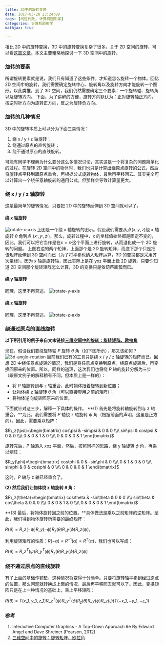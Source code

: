 ```yaml
---
title: 3D中的旋转变换
date: 2017-03-28 23:24:08
tags: [线性代数, 计算机图形学]
categories: 计算机图形学
mathjax: true

---
```

相比 2D 中的旋转变换，3D 中的旋转变换复杂了很多。关于 2D 空间的旋转，可以看[这篇文章](https://jermmy.github.io/2016/07/18/2016-7-18-CV-%E6%97%8B%E8%BD%AC%E5%B9%B3%E7%A7%BB%E7%BC%A9%E6%94%BE/)。本文主要粗略地探讨一下 3D 空间中的旋转。

### 旋转的要素
所谓旋转要素就是说，我们只有知道了这些条件，才知道怎么旋转一个物体。回忆 2D 空间中的旋转，我们需要确定旋转中心、旋转角以及旋转方向才能旋转一个图形。以此类推，到了 3D 空间，我们仍然需要确定三个要素：一个旋转轴、旋转角以及旋转方向。
下面，为了讲解的方便，旋转方向默认为：正对旋转轴正方向，按逆时针方向为旋转正方向，反之为旋转负方向。
<!--more-->

### 旋转的几种情况
3D 中的旋转本质上可以分为下面三类情况：
1. 绕 x / y / z 轴旋转；
2. 绕通过原点的直线旋转；
3. 绕不通过原点的直线旋转。

可能有同学不理解为什么要分这么多情况讨论，其实这是一个将复杂的问题简单化的过程。在旋转 2D 空间中的物体时，我们也只是计算出绕原点旋转的公式，然后将旋转点平移到跟原点重合，再根据公式旋转物体，最后再平移回去。其实完全可以计算出一个绕任意轴旋转的通用公式，但那样会导致计算量更大。

### 绕 x / y / z 轴旋转
这是最简单的旋转情况，只要把 2D 中的旋转延伸到 3D 空间就可以了。
#### 绕 x 轴旋转
![rotate-x-axis](/images/2017-3-28/rotate-x-axis.png)
上图是一个绕 x 轴旋转的图示。假设我们需要从点($x, y, z$)绕 x 轴旋转 $\theta$ 角到点 ($x^,, y^,, z^,$)，那么，旋转过程中，x 的坐标值始终都是固定不变的，因此，我们可以把它当作是在$x=x^,$这个平面上进行旋转，从而退化成一个 2D 旋转的问题。
上图右边的两个矩阵，上面那个是 2D 旋转矩阵，而底下那个只是把该矩阵延伸到 3D 空间而已（为了将平移也纳入矩阵运算，3D 的变换都是采用齐次坐标）。因为 x 轴是旋转轴，因此实际上是在 yoz 平面上做 2D 旋转。只要你知道 2D 空间那个旋转矩阵怎么计算，3D 的变换只是依葫芦画瓢而已。
#### 绕 y 轴旋转
同理，这里不再赘述。
![rotate-y-axis](/images/2017-3-28/rotate-y-axis.png)
#### 绕 z 轴旋转
同理，这里不再赘述。
![rotate-z-axis](/images/2017-3-28/rotate-z-axis.png)

### 绕通过原点的直线旋转
**以下所引用的例子来自文末链接[三维空间中的旋转：旋转矩阵、欧拉角](http://blog.miskcoo.com/2016/12/rotation-in-3d-space)**

现在，假设我们要绕旋转轴 $P$ 旋转 $\theta$ 角（如下图所示），那又该如何？
![3d-angle-rotation](/images/2017-3-28/3d-angle-rotation.png)
目前我们已有的工具只是绕 x / y / z 轴旋转的矩阵而已。回想 2D 中绕任意点旋转的情况，我们是将任意点变换到原点，绕原点旋转后，再变换回原来的位置。所以，同样的道理，这次我们也将绕 $P$ 轴的旋转分解为三步（跟原文例子的解释稍有不同，但本质上是一样的）：
+ 将 $P$ 轴旋转到与 z 轴重合，此时物体跟着旋转到新位置；
+ 让物体绕 z 轴旋转 $\theta$ 角（可以直接套用之前的矩阵）；
+ 将物体逆向旋转回原来的位置。

下面就针对这三步，解释一下具体的操作。
**(1) 首先是将旋转轴旋转到与 z 轴重合。**为此，我们需要将 $P$ 轴绕 z 轴旋转 $\psi$ 角（根据前面的声明，这里是正方向）。因此，需要乘以矩阵：

$R\_z(\psi)=\begin{bmatrix} cos\psi & -sin\psi & 0 & 0 \\\\ sin\psi & cos\psi & 0 & 0 \\\\ 0 & 0 & 1 & 0 \\\\ 0 & 0 & 0 & 1 \end{bmatrix}$

旋转完后，$P$ 轴落入 xoz 平面，然后，按照同样的思路，绕 y 轴旋转 $\phi$ 角，再乘以矩阵：

$R_y(\phi)=\begin{bmatrix} cos\phi & 0 & -sin\phi & 0 \\\\ 0 & 1 & 0 & 0 \\\\ sin\phi & 0 & cos\phi & 0 \\\\ 0 & 0 & 0 & 1  \end{bmatrix}$

这时，$P$ 轴与 z 轴已经重合了。

**(2) 然后我们让物体绕 z 轴旋转 $\theta$ 角：**

$R\_z(\theta)=\begin{bmatrix} cos\theta & -sin\theta & 0 & 0 \\\\ sin\theta & cos\theta & 0 & 0 \\\\ 0 & 0 & 1 & 0 \\\\ 0 & 0 & 0 & 1 \end{bmatrix}$

**(3) 最后，将物体旋转回之前的位置。**具体做法是乘以之前矩阵的逆矩阵。至此，我们得到物体旋转所需要的最终矩阵：

$R(\theta)=R\_z(-\psi)R\_y(-\phi)R_z(\theta)R\_y(\phi)R\_z(\psi)$。

利用旋转矩阵的性质：$R(-\alpha)=R^{-1}(\alpha)=R^T(\alpha)$，我们也可以写成：

$R(\theta)=R\_z^T(\psi)R\_y^T(\phi)R_z(\theta)R\_y(\phi)R\_z(\psi)$


### 绕不通过原点的直线旋转
有了上面的基础作铺垫，这种情况将变得十分简单。只要将旋转轴平移到经过原点的位置，那么问题就转换成上面的情况，最后再平移回去就可以了。因此，变换矩阵只是在上一种情况的基础上，乘上平移矩阵：

$R(\theta)=T(x\_1, y\_1, z\_1)R\_z^T(\psi)R\_y^T(\phi)R_z(\theta)R\_y(\phi)R\_z(\psi)T(-x\_1, -y\_1, -z\_1)$


### 参考
1. Interactive Computer Graphics - A Top-Down Approach 6e By Edward Angel and Dave Shreiner (Pearson, 2012)
2. [三维空间中的旋转：旋转矩阵、欧拉角](http://blog.miskcoo.com/2016/12/rotation-in-3d-space)




